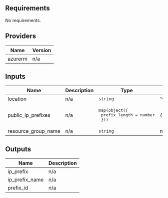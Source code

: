 ## Requirements

No requirements.

## Providers

| Name | Version |
|------|---------|
| azurerm | n/a |

## Inputs

| Name | Description | Type | Default | Required |
|------|-------------|------|---------|:--------:|
| location | n/a | `string` | `"westeurope"` | no |
| public\_ip\_prefixes | n/a | <pre>map(object({<br>    prefix_length = number<br>  }))</pre> | `{}` | no |
| resource\_group\_name | n/a | `string` | n/a | yes |

## Outputs

| Name | Description |
|------|-------------|
| ip\_prefix | n/a |
| ip\_prefix\_name | n/a |
| prefix\_id | n/a |

